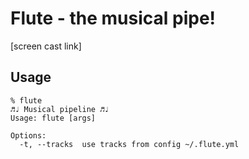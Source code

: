# Flute - the musical pipe!

[screen cast link]

## Usage

    % flute
    ♬♩ Musical pipeline ♬♩
    Usage: flute [args]

    Options:
      -t, --tracks  use tracks from config ~/.flute.yml

